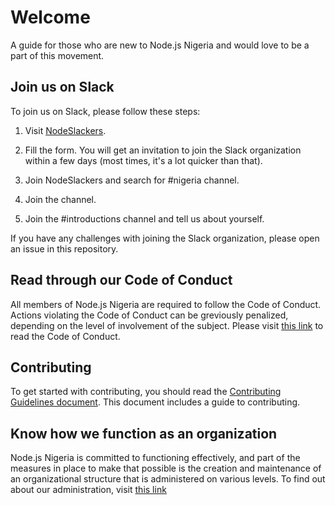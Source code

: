# Welcome
A guide for those who are new to Node.js Nigeria and would love to be a part of this movement.

## Join us on Slack
To join us on Slack, please follow these steps:

1. Visit [NodeSlackers](http://www.nodeslackers.com/).

2. Fill the form. You will get an invitation to join the Slack organization within a few days (most times, it's a lot quicker than that).

3. Join NodeSlackers and search for #nigeria channel.

4. Join the channel.

5. Join the #introductions channel and tell us about yourself.

If you have any challenges with joining the Slack organization, please open an issue in this repository.

## Read through our Code of Conduct
All members of Node.js Nigeria are required to follow the Code of Conduct. Actions violating the Code of Conduct can be greviously penalized, depending on the level of involvement of the subject. Please visit [this link](https://github.com/nodejsnigeria/admin/blob/master/CODE_OF_CONDUCT.md) to read the Code of Conduct.

## Contributing
To get started with contributing, you should read the [Contributing Guidelines document](https://github.com/nodejsnigeria/welcome/blob/master/CONTRUTING.md). This document includes a guide to contributing.

## Know how we function as an organization
Node.js Nigeria is committed to functioning effectively, and part of the measures in place to make that possible is the creation and maintenance of an organizational structure that is administered on various levels. To find out about our administration, visit [this link](https://github.com/nodejsnigeria/admin/blob/master/README.md)
